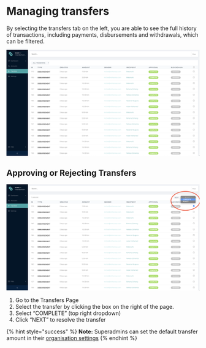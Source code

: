 # Managing transfers

By selecting the transfers tab on the left, you are able to see the full history of transactions, including payments, disbursements and withdrawals, which can be filtered.

![Transfers Page](../../.gitbook/assets/screen-shot-2020-09-11-at-6.50.49-am.png)

## Approving or Rejecting Transfers

![](../../.gitbook/assets/screen-shot-2020-09-11-at-6.57.20-am.png)

1. Go to the Transfers Page
2. Select the transfer by clicking the box on the right of the page.
3. Select “COMPLETE” \(top right dropdown\)
4. Click “NEXT” to resolve the transfer

{% hint style="success" %}
**Note:** Superadmins can set the default transfer amount in their [organisation settings](../../sempo-dashboard/dashboard-overview/dashboard-settings.md)
{% endhint %}

